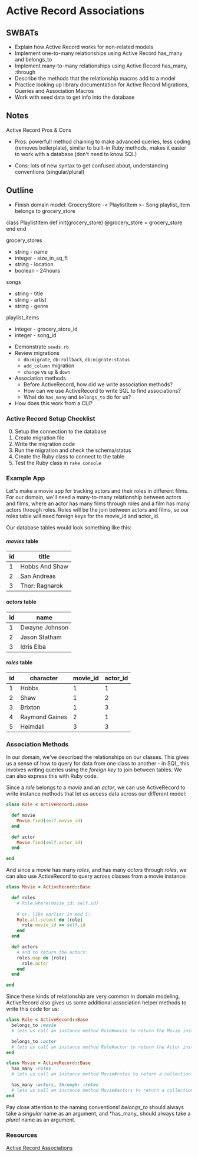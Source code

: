 Active Record Associations
===

## SWBATs
* Explain how Active Record works for non-related models
* Implement one-to-many relationships using Active Record has_many and belongs_to
* Implement many-to-many relationships using Active Record has_many, :through
* Describe the methods that the relationship macros add to a model
* Practice looking up library documentation for Active Record Migrations, Queries and Association Macros
* Work with seed data to get info into the database

## Notes

Active Record Pros & Cons 

- Pros: powerful! method chaining to make advanced queries, less coding (removes boilerplate), similar to built-in Ruby methods, makes it easier to work with a database (don't need to know SQL)

- Cons: lots of new syntax to get confused about, understanding conventions (singular/plural)


## Outline
* Finish domain model: GroceryStore -< PlaylistItem >- Song
playlist_item belongs to grocery_store

class PlaylistItem
  def init(grocery_store)
    @grocery_store = grocery_store
  end
end

grocery_stores
- string - name
- integer - size_in_sq_ft
- string - location
- boolean - 24hours

songs
- string - title
- string - artist
- string - genre

playlist_items
- integer - grocery_store_id
- integer - song_id


* Demonstrate `seeds.rb`
* Review migrations
  * `db:migrate`, `db:rollback`, `db:migrate:status`
  * `add_column` migration
  * `change` vs `up` & `down`
* Association methods
  * Before ActiveRecord, how did we write association methods?
  * How can we use ActiveRecord to write SQL to find associations?
  * What do `has_many` and `belongs_to` do for us?
* How does this work from a CLI?

### Active Record Setup Checklist

0. Setup the connection to the database
1. Create migration file
2. Write the migration code
3. Run the migration and check the schema/status
4. Create the Ruby class to connect to the table
5. Test the Ruby class in `rake console`

### Example App

Let's make a movie app for tracking actors and their roles in different films. For our domain, we'll need a many-to-many relationship between actors and films, where an actor has many films through roles and a film has many actors through roles. Roles will be the join between actors and films, so our roles table will need foreign keys for the movie_id and actor_id.

Our database tables would look something like this:

#### _movies_ table
| id | title          |
|----|----------------|
| 1  | Hobbs And Shaw |
| 2  | San Andreas    |
| 3  | Thor: Ragnarok |

#### _actors_ table
| id | name           |
|----|----------------|
| 1  | Dwayne Johnson |
| 2  | Jason Statham  |
| 3  | Idris Elba     |

#### _roles_ table
| id | character        | movie_id | actor_id |
|----|------------------|----------|----------|
| 1  | Hobbs            | 1        | 1        |
| 2  | Shaw             | 1        | 2        |
| 3  | Brixton          | 1        | 3        |
| 4  | Raymond Gaines   | 2        | 1        |
| 5  | Heimdall         | 3        | 3        |

### Association Methods

In our domain, we've described the relationships on our classes. This gives us a sense of how to query for data from one class to another - in SQL, this involves writing queries using the _foreign key_ to join between tables. We can also express this with Ruby code.

Since a _role_ belongs to a _movie_ and an _actor_, we can use ActiveRecord to write instance methods that let us access data across our different model:

```rb
class Role < ActiveRecord::Base

  def movie
    Movie.find(self.movie_id)
  end

  def actor
    Movie.find(self.actor_id)
  end

end
```

And since a _movie_ has many _roles_, and has many _actors_ through _roles_, we can also use ActiveRecord to query across classes from a movie instance:

```rb
class Movie < ActiveRecord::Base

  def roles
    # Role.where(movie_id: self.id)
    
    # or, like earlier in mod 1:
    Role.all.select do |role|
      role.movie_id == self.id
    end
  end

  def actors
    # and to return the actors:
    roles.map do |role|
      role.actor
    end
  end

end
```

Since these kinds of relationship are very common in domain modeling, ActiveRecord also gives us some additional association helper methods to write this code for us:

```rb
class Role < ActiveRecord::Base
  belongs_to :movie
  # lets us call an instance method Role#movie to return the Movie instance

  belongs_to :actor
  # lets us call an instance method Role#actor to return the Actor instance
end
```

```rb
class Movie < ActiveRecord::Base
  has_many :roles
  # lets us call an instance method Movie#roles to return a collection of Role instances

  has_many :actors, through: :roles
  # lets us call an instance method Movie#actors to return a collection of Actor instances
end
```

Pay close attention to the naming conventions! *belongs_to* should always take a _singular_ name as an argument, and *has_many_ should always take a _plural_ name as an argument.

### Resources
[Active Record Associations](https://guides.rubyonrails.org/association_basics.html)